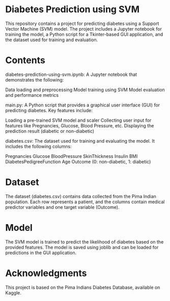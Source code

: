 # Diabetes Prediction using SVM
This repository contains a project for predicting diabetes using a Support Vector Machine (SVM) model. The project includes a Jupyter notebook for training the model, a Python script for a Tkinter-based GUI application, and the dataset used for training and evaluation.

# Contents
diabetes-prediction-using-svm.ipynb: A Jupyter notebook that demonstrates the following:

Data loading and preprocessing
Model training using SVM
Model evaluation and performance metrics

main.py: A Python script that provides a graphical user interface (GUI) for predicting diabetes. Key features include:

Loading a pre-trained SVM model and scaler
Collecting user input for features like Pregnancies, Glucose, Blood Pressure, etc.
Displaying the prediction result (diabetic or non-diabetic)

diabetes.csv: The dataset used for training and evaluating the model. It includes the following columns:

Pregnancies
Glucose
BloodPressure
SkinThickness
Insulin
BMI
DiabetesPedigreeFunction
Age
Outcome (0: non-diabetic, 1: diabetic)

# Dataset
The dataset (diabetes.csv) contains data collected from the Pima Indian population. Each row represents a patient, and the columns contain medical predictor variables and one target variable (Outcome).

# Model
The SVM model is trained to predict the likelihood of diabetes based on the provided features. The model is saved using joblib and can be loaded for predictions in the GUI application.

# Acknowledgments
This project is based on the Pima Indians Diabetes Database, available on Kaggle.
